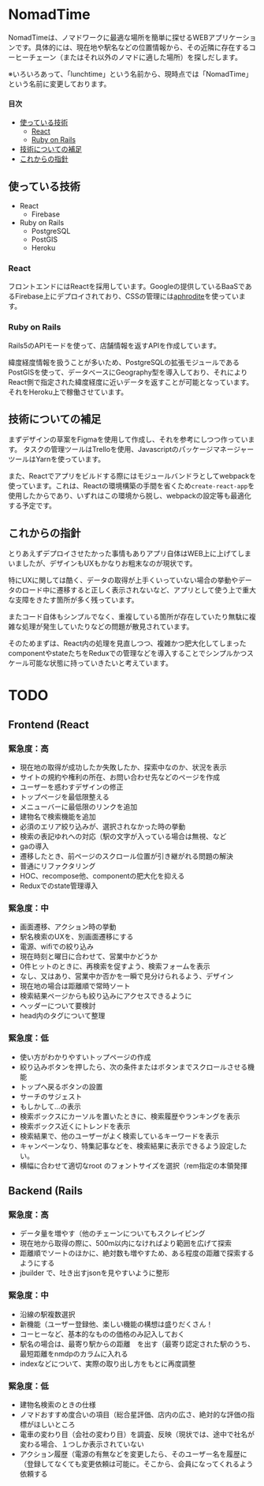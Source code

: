 # NomadTime
NomadTimeは、ノマドワークに最適な場所を簡単に探せるWEBアプリケーションです。具体的には、現在地や駅名などの位置情報から、その近隣に存在するコーヒーチェーン（またはそれ以外のノマドに適した場所）を探しだします。

※いろいろあって、「lunchtime」という名前から、現時点では「NomadTime」という名前に変更しております。
#### 目次
- [使っている技術](#使っている技術)
  - [React](#React)
  - [Ruby on Rails](#RubyonRails)
- [技術についての補足](#技術についての補足)
- [これからの指針](#これからの指針)
## 使っている技術
- React
  - Firebase
- Ruby on Rails
  - PostgreSQL
  - PostGIS
  - Heroku

### React
フロントエンドにはReactを採用しています。Googleの提供しているBaaSであるFirebase上にデプロイされており、CSSの管理には[aphrodite](https://github.com/Khan/aphrodite)を使っています。

### Ruby on Rails
Rails5のAPIモードを使って、店舗情報を返すAPIを作成しています。

緯度経度情報を扱うことが多いため、PostgreSQLの拡張モジュールであるPostGISを使って、データベースにGeography型を導入しており、それによりReact側で指定された緯度経度に近いデータを返すことが可能となっています。それをHeroku上で稼働させています。

## 技術についての補足
まずデザインの草案をFigmaを使用して作成し、それを参考にしつつ作っています。
タスクの管理ツールはTrelloを使用、JavascriptのパッケージマネージャーツールはYarnを使っています。

また、Reactでアプリをビルドする際にはモジュールバンドラとしてwebpackを使っています。これは、Reactの環境構築の手間を省くため`create-react-app`を使用したからであり、いずれはこの環境から脱し、webpackの設定等も最適化する予定です。

## これからの指針
とりあえずデプロイさせたかった事情もありアプリ自体はWEB上に上げてしまいましたが、デザインもUXもかなりお粗末なのが現状です。

特にUXに関しては酷く、データの取得が上手くいっていない場合の挙動やデータのロード中に遷移すると正しく表示されないなど、アプリとして使う上で重大な支障をきたす箇所が多く残っています。

またコード自体もシンプルでなく、重複している箇所が存在していたり無駄に複雑な処理が発生していたりなどの問題が散見されています。

そのためまずは、React内の処理を見直しつつ、複雑かつ肥大化してしまったcomponentやstateたちをReduxでの管理などを導入することでシンプルかつスケール可能な状態に持っていきたいと考えています。

# TODO
## Frontend (React
### 緊急度：高
- 現在地の取得が成功したか失敗したか、探索中なのか、状況を表示
- サイトの規約や権利の所在、お問い合わせ先などのページを作成
- ユーザーを惑わすデザインの修正
- トップページを最低限整える
- メニューバーに最低限のリンクを追加
- 建物名で検索機能を追加
- 必須のエリア絞り込みが、選択されなかった時の挙動
- 検索の表記ゆれへの対応（駅の文字が入っている場合は無視、など
- gaの導入
- 遷移したとき、前ページのスクロール位置が引き継がれる問題の解決
- 普通にリファクタリング
- HOC、recompose他、componentの肥大化を抑える
- Reduxでのstate管理導入
### 緊急度：中
- 画面遷移、アクション時の挙動
- 駅名検索のUXを、別画面遷移にする
- 電源、wifiでの絞り込み
- 現在時刻と曜日に合わせて、営業中かどうか
- 0件ヒットのときに、再検索を促すよう、検索フォームを表示
- なし、又はあり、営業中か否かを一瞬で見分けられるよう、デザイン
- 現在地の場合は距離順で常時ソート
- 検索結果ページからも絞り込みにアクセスできるように
- ヘッダーについて要検討
- head内のタグについて整理
### 緊急度：低
- 使い方がわかりやすいトップページの作成
- 絞り込みボタンを押したら、次の条件またはボタンまでスクロールさせる機能
- トップへ戻るボタンの設置
- サーチのサジェスト
- もしかして…の表示
- 検索ボックスにカーソルを置いたときに、検索履歴やランキングを表示
- 検索ボックス近くにトレンドを表示
- 検索結果で、他のユーザーがよく検索しているキーワードを表示
- キャンペーンなり、特集記事などを、検索結果に表示できるよう設定したい。
- 横幅に合わせて適切なroot のフォントサイズを選択（rem指定の本領発揮

## Backend (Rails
### 緊急度：高
- データ量を増やす（他のチェーンについてもスクレイピング
- 現在地から取得の際に、500m以内になければより範囲を広げて探索
- 距離順でソートのほかに、絶対数も増やすため、ある程度の距離で探索するようにする
- jbuilder で、吐き出すjsonを見やすいように整形

### 緊急度：中
- 沿線の駅複数選択
- 新機能（ユーザー登録他、楽しい機能の構想は盛りだくさん！
- コーヒーなど、基本的なものの価格のみ記入しておく
- 駅名の場合は、最寄り駅からの距離　を出す（最寄り認定された駅のうち、最短距離をnmdpのカラムに入れる
- indexなどについて、実際の取り出し方をもとに再度調整

### 緊急度：低
- 建物名検索のときの仕様
- ノマドおすすめ度合いの項目（総合星評価、店内の広さ、絶対的な評価の指標がほしいところ
- 電車の変わり目（会社の変わり目）を調査、反映（現状では、途中で社名が変わる場合、１つしか表示されていない
- アクション履歴（電源の有無などを変更したら、そのユーザー名を履歴に（登録してなくても変更依頼は可能に。そこから、会員になってくれるよう依頼する